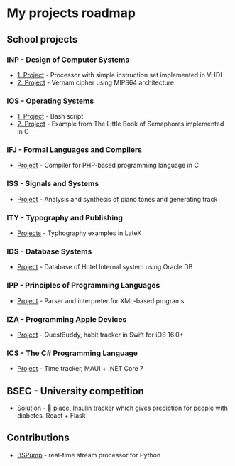 # My projects roadmap

## School projects

### INP - Design of Computer Systems
- [1. Project](https://github.com/lukasvecerka23/inp-proj1) - Processor with simple instruction set implemented in VHDL
- [2. Project](https://github.com/lukasvecerka23/inp-proj2) - Vernam cipher using MIPS64 architecture

### IOS - Operating Systems
- [1. Project](https://github.com/lukasvecerka23/ios-proj1) - Bash script
- [2. Project](https://github.com/lukasvecerka23/ios-proj2) - Example from The Little Book of Semaphores implemented in C

### IFJ - Formal Languages and Compilers
- [Project](https://github.com/lukasvecerka23/ifj-projekt-2022) - Compiler for PHP-based programming language in C

### ISS - Signals and Systems
- [Project](https://github.com/lukasvecerka23/iss-projekt) - Analysis and synthesis of piano tones and generating track

### ITY - Typography and Publishing
- [Projects](https://github.com/lukasvecerka23/ity-hw) - Typhography examples in LateX

### IDS - Database Systems
- [Project](https://github.com/lukasvecerka23/ids-hw) - Database of Hotel Internal system using Oracle DB

### IPP - Principles of Programming Languages
- [Project](https://github.com/lukasvecerka23/ipp-hw) - Parser and interpreter for XML-based programs

### IZA - Programming Apple Devices
- [Project](https://github.com/lukasvecerka23/questbuddy) - QuestBuddy, habit tracker in Swift for iOS 16.0+

### ICS - The C# Programming Language
- [Project](https://github.com/lukasvecerka23/ics-project) - Time tracker, MAUI + .NET Core 7

## BSEC - University competition
- [Solution](https://github.com/JosefKuchar/bsec2023) - :2nd_place_medal: place, Insulin tracker which gives prediction for people with diabetes, React + Flask

## Contributions
- [BSPump](https://github.com/LibertyAces/BitSwanPump) - real-time stream processor for Python
